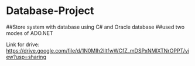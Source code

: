 # Database-Project
##Store system with database using C# and Oracle database 
##used two modes of ADO.NET

Link for drive: https://drive.google.com/file/d/1N0MIh2lItfwWCfZ_mDSPxNMlXTNrOPPT/view?usp=sharing

